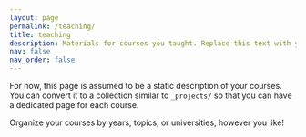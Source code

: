 ```yaml
---
layout: page
permalink: /teaching/
title: teaching
description: Materials for courses you taught. Replace this text with your description.
nav: false
nav_order: false
---
```


For now, this page is assumed to be a static description of your courses. You can convert it to a collection similar to `_projects/` so that you can have a dedicated page for each course.

Organize your courses by years, topics, or universities, however you like!
